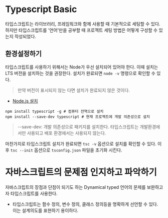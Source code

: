 # Typescript Basic

타입스크립트는 라이브러리, 프레임워크와 함께 사용할 때 기본적으로 세팅할 수 있다. 하지만 타입스크립트를 '언어'만을 공부할 때 프로젝트 세팅 방법은 어떻게 구성할 수 있는지 작성되었다.

## 환경설정하기

타입스크립트를 사용하기 위해서는 Node가 우선 설치되어 있어야 한다. 이때 설치는 LTS 버전을 설치하는 것을 권장한다. 설치가 완료되면 `node -v` 명령으로 확인할 수 있다. 

> 만약 버전이 표시되지 않는 다면 설치가 완료되지 않은 것이다.

* [Node.js 설치](https://nodejs.org/en)

```shell
npm install typescript -g # 컴퓨터 전역으로 설치
npm install --save-dev typescript # 현재 프로젝트에 개발 의존성으로 설치
```

> --save-dev: 개발 의존성으로 패키지를 설치한다. 타입스크립트는 개발환경에서만 사용되고 배포 환경에서는 사용되지 않는다.

마찬가지로 타입스크립트 설치가 완료되면 `tsc -v` 옵션으로 설치를 확인할 수 있다. 이후 `tsc --init` 옵션으로 `tsconfig.json` 파일을 초기화 시킨다.

# 자바스크립트의 문제점 인지하고 파악하기

자바스크립트의 장점과 단점이 되기도 하는 Dynamical typed 언어의 문제를 보완하고자 타입스크립트를 사용한다.

* 타입스크립트는 함수 정의, 변수 정의, 클래스 정의등을 명확하게 선언할 수 있다. 이는 설계의도를 표현하기 용이하다.
